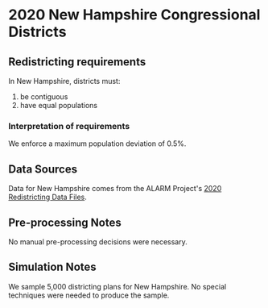 # 2020 New Hampshire Congressional Districts

## Redistricting requirements
In New Hampshire, districts must:

1. be contiguous
1. have equal populations

### Interpretation of requirements
We enforce a maximum population deviation of 0.5%.

## Data Sources
Data for New Hampshire comes from the ALARM Project's [2020 Redistricting Data Files](https://alarm-redist.github.io/posts/2021-08-10-census-2020/).

## Pre-processing Notes
No manual pre-processing decisions were necessary.

## Simulation Notes
We sample 5,000 districting plans for New Hampshire.
No special techniques were needed to produce the sample.
